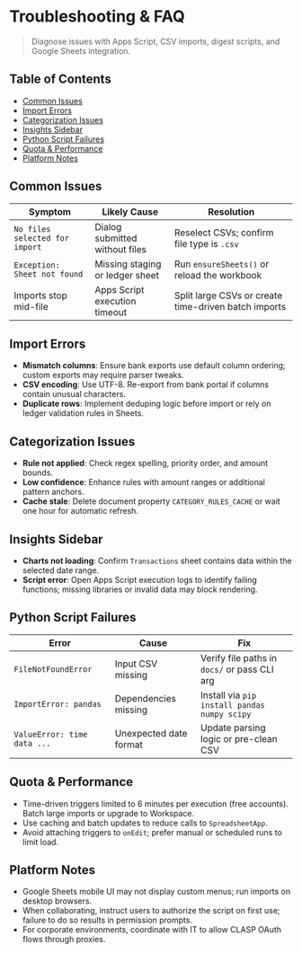 # Troubleshooting & FAQ

> Diagnose issues with Apps Script, CSV imports, digest scripts, and Google Sheets integration.

## Table of Contents
- [Common Issues](#common-issues)
- [Import Errors](#import-errors)
- [Categorization Issues](#categorization-issues)
- [Insights Sidebar](#insights-sidebar)
- [Python Script Failures](#python-script-failures)
- [Quota & Performance](#quota--performance)
- [Platform Notes](#platform-notes)

## Common Issues
| Symptom | Likely Cause | Resolution |
| --- | --- | --- |
| `No files selected for import` | Dialog submitted without files | Reselect CSVs; confirm file type is `.csv` |
| `Exception: Sheet not found` | Missing staging or ledger sheet | Run `ensureSheets()` or reload the workbook |
| Imports stop mid-file | Apps Script execution timeout | Split large CSVs or create time-driven batch imports |

## Import Errors
- **Mismatch columns**: Ensure bank exports use default column ordering; custom exports may require parser tweaks.
- **CSV encoding**: Use UTF-8. Re-export from bank portal if columns contain unusual characters.
- **Duplicate rows**: Implement deduping logic before import or rely on ledger validation rules in Sheets.

## Categorization Issues
- **Rule not applied**: Check regex spelling, priority order, and amount bounds.
- **Low confidence**: Enhance rules with amount ranges or additional pattern anchors.
- **Cache stale**: Delete document property `CATEGORY_RULES_CACHE` or wait one hour for automatic refresh.

## Insights Sidebar
- **Charts not loading**: Confirm `Transactions` sheet contains data within the selected date range.
- **Script error**: Open Apps Script execution logs to identify failing functions; missing libraries or invalid data may block rendering.

## Python Script Failures
| Error | Cause | Fix |
| --- | --- | --- |
| `FileNotFoundError` | Input CSV missing | Verify file paths in `docs/` or pass CLI arg |
| `ImportError: pandas` | Dependencies missing | Install via `pip install pandas numpy scipy` |
| `ValueError: time data ...` | Unexpected date format | Update parsing logic or pre-clean CSV |

## Quota & Performance
- Time-driven triggers limited to 6 minutes per execution (free accounts). Batch large imports or upgrade to Workspace.
- Use caching and batch updates to reduce calls to `SpreadsheetApp`.
- Avoid attaching triggers to `onEdit`; prefer manual or scheduled runs to limit load.

## Platform Notes
- Google Sheets mobile UI may not display custom menus; run imports on desktop browsers.
- When collaborating, instruct users to authorize the script on first use; failure to do so results in permission prompts.
- For corporate environments, coordinate with IT to allow CLASP OAuth flows through proxies.
